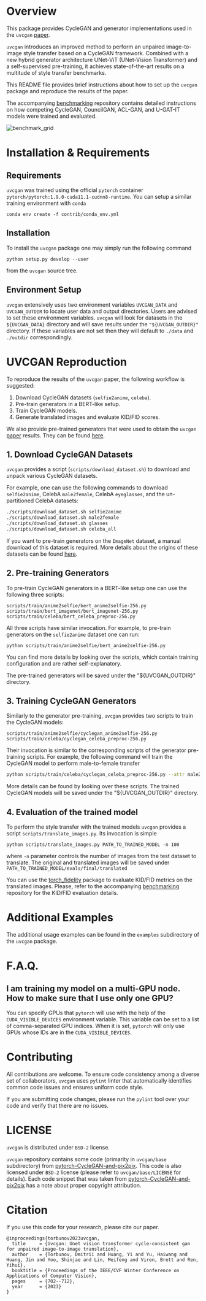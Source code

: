 # Overview

This package provides CycleGAN and generator implementations used in the
`uvcgan` [paper][uvcgan_paper].

`uvcgan` introduces an improved method to perform an unpaired image-to-image
style transfer based on a CycleGAN framework. Combined with a new hybrid
generator architecture UNet-ViT (UNet-Vision Transformer) and a self-supervised
pre-training, it achieves state-of-the-art results on a multitude of style
transfer benchmarks.

This README file provides brief instructions about how to set up the `uvcgan`
package and reproduce the results of the paper.

The accompanying [benchmarking][benchmarking_repo] repository contains detailed
instructions on how competing CycleGAN, CouncilGAN, ACL-GAN, and U-GAT-IT
models were trained and evaluated.

![benchmark_grid](https://user-images.githubusercontent.com/22546248/156432283-39390ec5-28a0-41d9-8674-b7d15a46e692.jpg)

# Installation & Requirements

## Requirements

`uvcgan` was trained using the official `pytorch` container
`pytorch/pytorch:1.9.0-cuda11.1-cudnn8-runtime`. You can setup a similar
training environment with `conda`
```
conda env create -f contrib/conda_env.yml
```

## Installation

To install the `uvcgan` package one may simply run the following command
```
python setup.py develop --user
```
from the `uvcgan` source tree.

## Environment Setup

`uvcgan` extensively uses two environment variables `UVCGAN_DATA` and
`UVCGAN_OUTDIR` to locate user data and output directories. Users are advised
to set these environment variables. `uvcgan` will look for datasets in the
`${UVCGAN_DATA}` directory and will save results under the `"${UVCGAN_OUTDIR}"`
directory. If these variables are not set then they will default to `./data`
and `./outdir` correspondingly.


# UVCGAN Reproduction

To reproduce the results of the `uvcgan` paper, the following workflow is
suggested:

1. Download CycleGAN datasets (`selfie2anime`, `celeba`).
2. Pre-train generators in a BERT-like setup.
3. Train CycleGAN models.
4. Generate translated images and evaluate KID/FID scores.

We also provide pre-trained generators that were used to obtain the `uvcgan`
[paper][uvcgan_paper] results. They can be found [here][pretrained_models].


## 1. Download CycleGAN Datasets

`uvcgan` provides a script (`scripts/download_dataset.sh`) to download and
unpack various CycleGAN datasets.

For example, one can use the following commands to download `selfie2anime`,
CelebA `male2female`, CelebA `eyeglasses`, and the un-partitioned CelebA
datasets:

```bash
./scripts/download_dataset.sh selfie2anime
./scripts/download_dataset.sh male2female
./scripts/download_dataset.sh glasses
./scripts/download_dataset.sh celeba_all
```

If you want to pre-train generators on the `ImageNet` dataset, a manual
download of this dataset is required. More details about the origins of these
datasets can be found [here](doc/datasets.md).


## 2. Pre-training Generators

To pre-train CycleGAN generators in a BERT-like setup one can use the
following three scripts:
```
scripts/train/anime2selfie/bert_anime2selfie-256.py
scripts/train/bert_imagenet/bert_imagenet-256.py
scripts/train/celeba/bert_celeba_preproc-256.py
```

All three scripts have similar invocation. For example, to pre-train generators
on the `selfie2anime` dataset one can run:
```
python scripts/train/anime2selfie/bert_anime2selfie-256.py
```
You can find more details by looking over the scripts, which contain training
configuration and are rather self-explanatory.

The pre-trained generators will be saved under the "${UVCGAN_OUTDIR}"
directory.


## 3. Training CycleGAN Generators

Similarly to the generator pre-training, `uvcgan` provides two scripts to
train the CycleGAN models:
```
scripts/train/anime2selfie/cyclegan_anime2selfie-256.py
scripts/train/celeba/cyclegan_celeba_preproc-256.py
```

Their invocation is similar to the corresponding scripts of the generator
pre-training scripts. For example, the following command will train the
CycleGAN model to perform male-to-female transfer

```bash
python scripts/train/celeba/cyclegan_celeba_preproc-256.py --attr male2female
```

More details can be found by looking over these scripts. The trained CycleGAN
models will be saved under the "${UVCGAN_OUTDIR}" directory.


## 4. Evaluation of the trained model

To perform the style transfer with the trained models `uvcgan` provides a
script `scripts/translate_images.py`. Its invocation is simple
```
python scripts/translate_images.py PATH_TO_TRAINED_MODEL -n 100
```
where `-n` parameter controls the number of images from the test dataset to
translate. The original and translated images will be saved under
`PATH_TO_TRAINED_MODEL/evals/final/translated`

You can use the [torch_fidelity](https://github.com/toshas/torch-fidelity)
package to evaluate KID/FID metrics on the translated images. Please, refer to
the accompanying [benchmarking][benchmarking_repo] repository for the KID/FID
evaluation details.


# Additional Examples

The additional usage examples can be found in the `examples` subdirectory of
the `uvcgan` package.


# F.A.Q.

## I am training my model on a multi-GPU node. How to make sure that I use only one GPU?

You can specify GPUs that `pytorch` will use with the help of the
`CUDA_VISIBLE_DEVICES` environment variable. This variable can be set to a list
of comma-separated GPU indices. When it is set, `pytorch` will only use GPUs
whose IDs are in the `CUDA_VISIBLE_DEVICES`.


# Contributing

All contributions are welcome. To ensure code consistency among a diverse set
of collaborators, `uvcgan` uses `pylint` linter that automatically identifies
common code issues and ensures uniform code style.

If you are submitting code changes, please run the `pylint` tool over your code
and verify that there are no issues.

# LICENSE

`uvcgan` is distributed under `BSD-2` license.

`uvcgan` repository contains some code (primarity in `uvcgan/base`
subdirectory) from [pytorch-CycleGAN-and-pix2pix][cyclegan_repo].
This code is also licensed under `BSD-2` license (please refer to
`uvcgan/base/LICENSE` for details). Each code snippet that was taken from
[pytorch-CycleGAN-and-pix2pix][cyclegan_repo] has a note about proper
copyright attribution.

# Citation
If you use this code for your research, please cite our paper.
```
@inproceedings{torbunov2023uvcgan,
  title     = {Uvcgan: Unet vision transformer cycle-consistent gan for unpaired image-to-image translation},
  author    = {Torbunov, Dmitrii and Huang, Yi and Yu, Haiwang and Huang, Jin and Yoo, Shinjae and Lin, Meifeng and Viren, Brett and Ren, Yihui},
  booktitle = {Proceedings of the IEEE/CVF Winter Conference on Applications of Computer Vision},
  pages     = {702--712},
  year      = {2023}
}
```

[cyclegan_repo]: https://github.com/junyanz/pytorch-CycleGAN-and-pix2pix
[benchmarking_repo]: https://github.com/LS4GAN/benchmarking
[uvcgan_paper]: https://arxiv.org/abs/2203.02557
[pretrained_models]: https://zenodo.org/record/6336010

